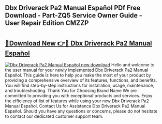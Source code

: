 ## Dbx Driverack Pa2 Manual Español PDf Free Download - Part-ZQ5 Service Owner Guide - User Repair Edition CMZZP

# <h2><a href="http://bc34922.oget.top/?id=Dbx+Driverack+Pa2+Manual+Espa%c3%b1ol">🔗Download New 👉🔴 Dbx Driverack Pa2 Manual Español</a></h2>

[![Dbx Driverack Pa2 Manual Español new download](https://i.imgur.com/5g1atiW.png)](http://bc34922.oget.top/?id=Dbx+Driverack+Pa2+Manual+Espa%c3%b1ol)
Hello and welcome to the user manual for your newly implemented Dbx Driverack Pa2 Manual Español. This guide is here to help you make the most of your product by providing a comprehensive overview of its features, functions, and benefits. You will find step-by-step instructions for installation, usage, maintenance, and troubleshooting. Thank You for Choosing Brand Name We are committed to providing you with exceptional products and services. Enjoy the efficiency of list of features while using your new Dbx Driverack Pa2 Manual Español. Contact Us for Assistance Dbx Driverack Pa2 Manual Español. Should you have any questions or concerns, please do not hesitate to contact our dedicated customer support team.
